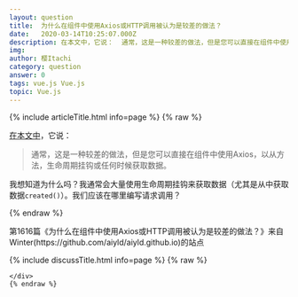 ```yaml
---
layout: question
title:  为什么在组件中使用Axios或HTTP调用被认为是较差的做法？
date:   2020-03-14T10:25:07.000Z
description: 在本文中，它说：  通常，这是一种较差的做法，但是您可以直接在组件中使用Axios，以从方法，生命周期挂钩或任何时候获取数据。我想知道为什么吗...
img: 
author: 樱Itachi
category: question
answer: 0
tags: vue.js Vue.js
topic: Vue.js
---
```

<div class="article-root">
  <div class="article">
    {% include articleTitle.html info=page %}
    {% raw %}
    <div class="article-content"><p><a href="https://alligator.io/vuejs/rest-api-axios/" rel="noreferrer"><font style="vertical-align: inherit;"><font style="vertical-align: inherit;">在本文中</font></font></a><font style="vertical-align: inherit;"><font style="vertical-align: inherit;">，它说：</font></font></p>

<blockquote>
  <p><font style="vertical-align: inherit;"><font style="vertical-align: inherit;">通常，这是一种较差的做法，但是您可以直接在组件中使用Axios，以从方法，生命周期挂钩或任何时候获取数据。</font></font></p>
</blockquote>

<p><font style="vertical-align: inherit;"><font style="vertical-align: inherit;">我想知道为什么吗？</font><font style="vertical-align: inherit;">我通常会大量使用生命周期挂钩来获取数据（尤其是从中获取数据</font></font><code>created()</code><font style="vertical-align: inherit;"><font style="vertical-align: inherit;">）。</font><font style="vertical-align: inherit;">我们应该在哪里编写请求调用？</font></font></p></div>
    {% endraw %}
  </div>
  <p class="winter_mark">第1616篇《为什么在组件中使用Axios或HTTP调用被认为是较差的做法？》来自Winter(https://github.com/aiyld/aiyld.github.io)的站点</p>
  <div class="discuss-wrapper">
    {% include discussTitle.html info=page %}
    {% raw %}
    <div class="discuss-list">
    
    </div>
    {% endraw %}
  </div>
<div>
